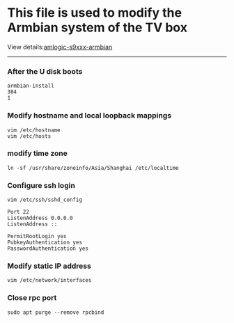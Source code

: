 # This file is used to modify the Armbian system of the TV box

View details:[amlogic-s9xxx-armbian](https://github.com/ophub/amlogic-s9xxx-armbian)

-------------------------------------

### After the U disk boots

    armbian-install
    304
    1
### Modify hostname and local loopback mappings

    vim /etc/hostname
    vim /etc/hosts
### modify time zone

    ln -sf /usr/share/zoneinfo/Asia/Shanghai /etc/localtime
### Configure ssh login

    vim /etc/ssh/sshd_config
    
    Port 22
    ListenAddress 0.0.0.0
    ListenAddress ::
    
    PermitRootLogin yes
    PubkeyAuthentication yes
    PasswordAuthentication yes
### Modify static IP address

    vim /etc/network/interfaces
### Close rpc port

    sudo apt purge --remove rpcbind
